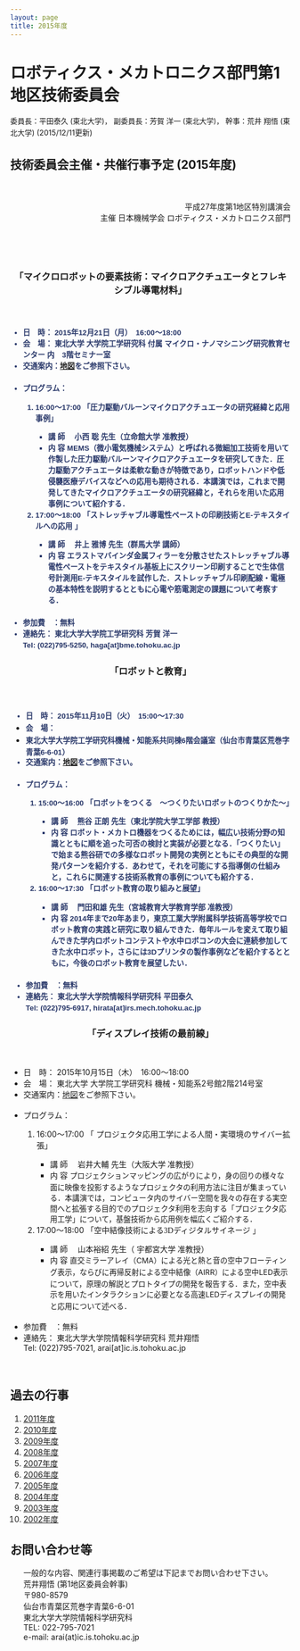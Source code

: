 ```yaml
---
layout: page
title: 2015年度
---
```

<h1><a name="TOC-1-"></a>ロボティクス・メカトロニクス部門第1地区技術委員会</h1>
<span style="font-size:13px;line-height:20px;text-align:right">                                                      委員長：平田泰久 (東北大学)， 副委員長：</span><span><span style="font-size:13px">芳賀 洋一</span></span><span style="line-height:20px;text-align:right;font-size:12.7272720336914px"> (東北大学)</span><span style="font-size:13px;line-height:20px;text-align:right">， 幹事：荒井 翔悟 (東北大学)          <span>    <span>    <span>    <span>    <span>    <span>    <span>    <span>    <span>    <span>    <span>    <span>    <span>    <span>    <span>    <span>    <span>    <span>    <span>    <span>    <span>    <span>    <span>    <span>    <span>    <span>    <span>    <span>    <span>    <span>    <span>    <span>    <span>    <span>    <span>    <span>    <span>    <span>   </span></span></span></span></span></span></span></span></span></span></span></span></span></span></span></span></span></span></span></span></span></span></span></span></span></span></span></span></span></span></span></span></span></span></span></span></span></span></span><span style="text-align:right;line-height:1.5;font-size:10pt;background-color:transparent">(2015/12/11更新)</span>
<h2><a name="TOC-2015-"></a>技術委員会主催・共催行事予定 (2015年度)</h2>
<br/>
<div>
	<a name="01"></a></div>
	<br/>
	<div style="text-align:right">
		平成27年度第1地区特別講演会<br/>
		主催 日本機械学会 ロボティクス・メカトロニクス部門<br/>
	</div><br/><h3 style="text-align:center"><a name="TOC-1"></a><br/></h3><h3 style="text-align:center"><a name="TOC--"></a>「マイクロロボットの要素技術：マイクロアクチュエータとフレキシブル導電材料」</h3><h3 style="text-align:center"><a name="TOC-2015-12-21-16:00-18:00-3-16:00-17:00-MEMS-17:00-18:00-E--E--Tel:-022-795-5250-haga-at-bme.tohoku.ac.jp"></a><br style="color:rgb(40,55,105);font-family:Lucida Grande,Lucida Sans Unicode,Arial,sans-serif;font-size:13.3333px;line-height:20px;text-align:left"/><ul style="color:rgb(40,55,105);font-family:Lucida Grande,Lucida Sans Unicode,Arial,sans-serif;font-size:13.3333px;line-height:20px;text-align:left"><li>日　時： 2015年12月21日（月）　16:00～18:00</li><li>会　場： 東北大学 大学院工学研究科 付属 マイクロ・ナノマシニング研究教育センター 内　3階セミナー室</li><li>交通案内：<a href="https://web.archive.org/web/20201027011205/http://www.eng.tohoku.ac.jp/map/?menu=campus&amp;area=a01&amp;build=14" rel="nofollow">地図</a>をご参照下さい。</li><br/><li>プログラム：</li><ol><li>16:00～17:00 「圧力駆動バルーンマイクロアクチュエータの研究経緯と応用事例」</li><ul><li>講 師　  小西 聡 先生（立命館大学<span style="font-size:10.5pt;font-family:ＭＳ 明朝"> 准教授</span>）</li><li>内 容     MEMS（微小電気機械システム）と呼ばれる微細加工技術を用いて作製した圧力駆動バルーンマイクロアクチュエータを研究してきた．圧力駆動アクチュエータは柔軟な動きが特徴であり，ロボットハンドや低侵襲医療デバイスなどへの応用も期待される．本講演では，これまで開発してきたマイクロアクチュエータの研究経緯と，それらを用いた応用事例について紹介する．<br/></li></ul><li>17:00～18:00 「ストレッチャブル導電性ペーストの印刷技術とE-テキスタイルへの応用 」</li><ul><li>講 師　  井上 雅博 先生（群馬大学 講師）</li><li>内 容     エラストマバインダ金属フィラーを分散させたストレッチャブル導電性ペーストをテキスタイル基板上にスクリーン印刷することで生体信号計測用E-テキスタイルを試作した．ストレッチャブル印刷配線・電極の基本特性を説明するとともに心電や筋電測定の課題について考察する．<br/></li></ul></ol><br/><li>参加費　：無料</li><li>連絡先： 東北大学大学院工学研究科  芳賀 洋一<br/>Tel: (022)795-5250, haga[at]bme.tohoku.ac.jp</li></ul></h3><h3 style="text-align:center"><a name="TOC--1"></a>「ロボットと教育」</h3><h3 style="text-align:center"><a name="TOC-2015-11-10-15:00-17:30-6-6-6-01-15:00-16:00-16:00-17:30-2014-20-3D-Tel:-022-795-6917-hirata-at-irs.mech.tohoku.ac.jp"></a><br style="color:rgb(40,55,105);font-family:Lucida Grande,Lucida Sans Unicode,Arial,sans-serif;font-size:13.3333px;line-height:20px;text-align:left"/><ul style="text-align:left"><li style="color:rgb(40,55,105);font-family:Lucida Grande,Lucida Sans Unicode,Arial,sans-serif;font-size:13.3333px;line-height:20px">日　時： 2015年11月10日（火）　15:00～17:30</li><li><font color="#283769" face="Lucida Grande, Lucida Sans Unicode, Arial, sans-serif"><span style="font-size:13.3333px;line-height:20px">会　場： </span></font></li><li><font color="#283769" face="Lucida Grande, Lucida Sans Unicode, Arial, sans-serif"><span style="font-size:13.3333px;line-height:20px">東北大学大学院工学研究科機械・知能系共同棟6階会議室</span></font><span style="font-size:13.3333px;line-height:20px;color:rgb(40,55,105);font-family:Lucida Grande,Lucida Sans Unicode,Arial,sans-serif;background-color:transparent">（仙台市青葉区荒巻字青葉6-6-01）</span></li><li style="color:rgb(40,55,105);font-family:Lucida Grande,Lucida Sans Unicode,Arial,sans-serif;font-size:13.3333px;line-height:20px">交通案内：<a href="https://web.archive.org/web/20201027011205/http://www.eng.tohoku.ac.jp/map/?menu=campus&amp;area=a01&amp;build=15" rel="nofollow">地図</a>をご参照下さい。</li><br/><li style="color:rgb(40,55,105);font-family:Lucida Grande,Lucida Sans Unicode,Arial,sans-serif;font-size:13.3333px;line-height:20px">プログラム：</li><ol style="color:rgb(40,55,105);font-family:Lucida Grande,Lucida Sans Unicode,Arial,sans-serif;font-size:13.3333px;line-height:20px"><li>15:00～16:00 「ロボットをつくる　～つくりたいロボットのつくりかた～」</li><ul><li>講 師　  熊谷 正朗 先生（東北学院大学工学部 教授）</li><li>内 容     ロボット・メカトロ機器をつくるためには，幅広い技術分野の知識とともに順を追った可否の検討と実装が必要となる．「つくりたい」で始まる熊谷研での多様なロボット開発の実例とともにその典型的な開発パターンを紹介する．あわせて，それを可能にする指導側の仕組みと，これらに関連する技術系教育の事例についても紹介する．<br/></li></ul><li>16:00～17:30 「ロボット教育の取り組みと展望」</li><ul><li>講 師　  門田和雄 先生（宮城教育大学教育学部 准教授）</li><li>内 容     2014年まで20年あまり，東京工業大学附属科学技術高等学校でロボット教育の実践と研究に取り組んできた．毎年ルールを変えて取り組んできた学内ロボットコンテストや水中ロボコンの大会に連続参加してきた水中ロボット，さらには3Dプリンタの製作事例などを紹介するとともに，今後のロボット教育を展望したい．<br/></li></ul></ol><br/><li style="color:rgb(40,55,105);font-family:Lucida Grande,Lucida Sans Unicode,Arial,sans-serif;font-size:13.3333px;line-height:20px">参加費　：無料</li><li style="color:rgb(40,55,105);font-family:Lucida Grande,Lucida Sans Unicode,Arial,sans-serif;font-size:13.3333px;line-height:20px">連絡先： 東北大学大学院情報科学研究科  平田泰久<br/>Tel: (022)795-6917, hirata[at]irs.mech.tohoku.ac.jp</li></ul></h3><h3 style="text-align:center"><a name="TOC--2"></a>
		「ディスプレイ技術の最前線」
	</h3><br/>
	<ul><li>日　時：
		2015年10月15日（木）　16:00～18:00
	</li><li>会　場：
		東北大学 大学院工学研究科 機械・知能系2号館2階214号室
	</li><li>交通案内：<a href="https://web.archive.org/web/20201027011205/http://www.eng.tohoku.ac.jp/map/?menu=campus&amp;area=a01&amp;build=15" rel="nofollow">地図</a>をご参照下さい。</li><br/><li>プログラム：</li><ol><li>
		16:00～17:00 「
		<span style="font-size:10.5pt;font-family:ＭＳ 明朝">プロジェクタ応用工学による人間・実環境のサイバー拡張</span>」
	</li><ul><li>講 師　 
		<span style="font-size:10.5pt;font-family:ＭＳ 明朝">岩井大輔</span> 先生（<span style="font-size:10.5pt;font-family:ＭＳ 明朝">大阪大学 准教授</span>）
	</li><li>内 容     <span style="font-family:ＭＳ 明朝;line-height:1.5;font-size:10pt;background-color:transparent">プロジェクションマッピングの広がりにより，身の回りの様々な面に映像を投影するようなプロジェクタの利用方法に注目が集まっている．本講演では，コンピュータ内のサイバー空間を我々の存在する実空間へと拡張する目的でのプロジェクタ利用を志向する「プロジェクタ応用工学」について，基盤技術から応用例を幅広くご紹介する．</span><br/></li></ul><li>
		17:00～18:00 「<span style="font-size:10.5pt;font-family:ＭＳ 明朝">空中結像技術による<span lang="EN-US">3D</span>ディジタルサイネージ</span> 」
	</li><ul><li>講 師　 
		<span style="font-size:10.5pt;font-family:ＭＳ 明朝">山本裕紹</span> 先生（
		<span style="font-size:10.5pt;font-family:ＭＳ 明朝">宇都宮大学 准教授</span>）
	</li><li>内 容     <span style="line-height:1.5;font-size:10pt;font-family:ＭＳ 明朝;background-color:transparent">直交ミラーアレイ（</span><span lang="EN-US" style="line-height:1.5;font-size:10pt;background-color:transparent">CMA</span><span style="line-height:1.5;font-size:10pt;font-family:ＭＳ 明朝;background-color:transparent">）による光と熱と音の空中フローティング表示，ならびに再帰反射による空中結像（</span><span lang="EN-US" style="line-height:1.5;font-size:10pt;background-color:transparent">AIRR</span><span style="line-height:1.5;font-size:10pt;font-family:ＭＳ 明朝;background-color:transparent">）による空中</span><span lang="EN-US" style="line-height:1.5;font-size:10pt;background-color:transparent">LED</span><span style="line-height:1.5;font-size:10pt;font-family:ＭＳ 明朝;background-color:transparent">表示について，原理の解説とプロトタイプの開発を報告する．また，空中表示を用いたインタラクションに必要となる高速</span><span lang="EN-US" style="line-height:1.5;font-size:10pt;background-color:transparent">LED</span><span style="line-height:1.5;font-size:10pt;font-family:ＭＳ 明朝;background-color:transparent">ディスプレイの開発と応用について述べる．</span><br/></li></ul></ol><br/><li>参加費　：無料</li><li>連絡先：
		東北大学大学院情報科学研究科  荒井翔悟<br/>Tel: (022)795-7021, arai[at]ic.is.tohoku.ac.jp</li></ul><div style="text-align:right"><br/>
		</div>
		<h2><a name="TOC--3"></a>過去の行事</h2>
		<ol><li><a href="https://web.archive.org/web/20201027011205/https://sites.google.com/site/robomech02/home/2011nendo">2011年度</a></li><li><a href="https://web.archive.org/web/20201027011205/https://sites.google.com/site/robomech02/home/2010nendo">2010年度</a></li><li><a href="https://web.archive.org/web/20201027011205/https://sites.google.com/site/robomech02/home/2009nendo">2009年度</a></li><li><a href="https://web.archive.org/web/20201027011205/https://sites.google.com/site/robomech02/home/2008nendo">2008年度</a></li><li><a href="https://web.archive.org/web/20201027011205/https://sites.google.com/site/robomech02/home/2007nendo">2007年度</a></li><li><a href="https://web.archive.org/web/20201027011205/https://sites.google.com/site/robomech02/home/2006nendo">2006年度</a></li><li><a href="https://web.archive.org/web/20201027011205/https://sites.google.com/site/robomech02/home/2005nendo">2005年度</a></li><li><a href="https://web.archive.org/web/20201027011205/https://sites.google.com/site/robomech02/home/2004nendo">2004年度</a></li><li><a href="https://web.archive.org/web/20201027011205/https://sites.google.com/site/robomech02/home/2003nendo">2003年度</a></li><li><a href="https://web.archive.org/web/20201027011205/https://sites.google.com/site/robomech02/home/2002nendo">2002年度</a><br/>
		</li></ol>
		<h2><a name="TOC--4"></a>お問い合わせ等</h2>
		<ul>
			一般的な内容、関連行事掲載のご希望は下記までお問い合わせ下さい。 <br/><div>荒井翔悟 (第1地区委員会幹事)<br/>
				〒980-8579<br/>
				仙台市青葉区荒巻字青葉6-6-01<br/>
				東北大学大学院情報科学研究科<br/>
				TEL: 022-795-7021<br/>
				e-mail: arai(at)ic.is.tohoku.ac.jp 
			</div></ul>
